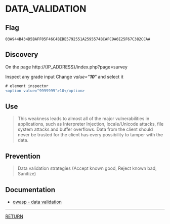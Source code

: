 # DATA_VALIDATION

## Flag
```
03A944B434D5BAFF05F46C4BEDE5792551A2595574BCAFC9A6E25F67C382CCAA
```

## Discovery
On the page http://{IP_ADDRESS}/index.php?page=survey

Inspect any grade input
Change *value="__10__"* and select it
```diff
# element inspector
<option value="9999999">10</option>
```

## Use
> This weakness leads to almost all of the major vulnerabilities in applications, 
> such as Interpreter Injection, locale/Unicode attacks, file system attacks and buffer overflows. 
> Data from the client should never be trusted for the client has every possibility to tamper with the data.

## Prevention
> Data validation strategies (Accept known good, Reject known bad, Sanitize)

## Documentation
- [owasp - data validation](https://www.owasp.org/index.php/Data_Validation#Where_to_include_business_rule_validation)

---

[RETURN](https://github.com/tillderoquefeuil/darkly)